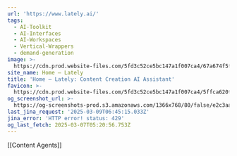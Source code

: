 ```yaml
---
url: 'https://www.lately.ai/'
tags:
  - AI-Toolkit
  - AI-Interfaces
  - AI-Workspaces
  - Vertical-Wrappers
  - demand-generation
image: >-
  https://cdn.prod.website-files.com/5fd3c52ce5bc147a1f007ca4/67a674f5f0fae14770640d94_lately_meta_og_kately.png
site_name: Home – Lately
title: 'Home – Lately: Content Creation AI Assistant'
favicon: >-
  https://cdn.prod.website-files.com/5fd3c52ce5bc147a1f007ca4/5ffca620f69d7d0aa2818e70_Lately_Favicon_32px.png
og_screenshot_url: >-
  https://og-screenshots-prod.s3.amazonaws.com/1366x768/80/false/e2c3aa87f70260416f1a9860b840a0e86bf9e7f8f95aa74c8753177687f3f786.jpeg
last_jina_request: '2025-03-09T06:45:15.033Z'
jina_error: 'HTTP error! status: 429'
og_last_fetch: 2025-03-07T05:20:56.753Z
---
```

[[Content Agents]]
